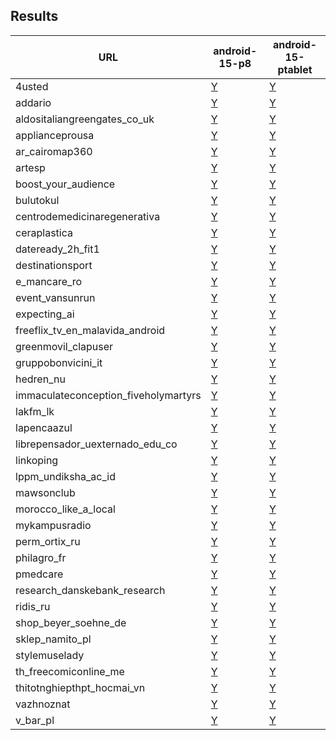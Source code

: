 ## Results
<table>
<thead>
<tr>
<th>URL</th>
<th>android-15-p8</th>
<th>android-15-ptablet</th>
</tr>
</thead>
<tbody>
<tr>
<td>4usted</td>
<td><a href=pages/2025-02-09-android-15-p8-4usted-aggregate.svg>Y</a></td>
<td><a href=pages/2025-02-10-android-15-ptablet-4usted-aggregate.svg>Y</a></td>
</tr>
<tr>
<td>addario</td>
<td><a href=pages/2025-02-09-android-15-p8-addario-aggregate.svg>Y</a></td>
<td><a href=pages/2025-02-10-android-15-ptablet-addario-aggregate.svg>Y</a></td>
</tr>
<tr>
<td>aldositaliangreengates_co_uk</td>
<td><a href=pages/2025-02-09-android-15-p8-aldositaliangreengates_co_uk-aggregate.svg>Y</a></td>
<td><a href=pages/2025-02-10-android-15-ptablet-aldositaliangreengates_co_uk-aggregate.svg>Y</a></td>
</tr>
<tr>
<td>applianceprousa</td>
<td><a href=pages/2025-02-09-android-15-p8-applianceprousa-aggregate.svg>Y</a></td>
<td><a href=pages/2025-02-10-android-15-ptablet-applianceprousa-aggregate.svg>Y</a></td>
</tr>
<tr>
<td>ar_cairomap360</td>
<td><a href=pages/2025-02-09-android-15-p8-ar_cairomap360-aggregate.svg>Y</a></td>
<td><a href=pages/2025-02-10-android-15-ptablet-ar_cairomap360-aggregate.svg>Y</a></td>
</tr>
<tr>
<td>artesp</td>
<td><a href=pages/2025-02-09-android-15-p8-artesp-aggregate.svg>Y</a></td>
<td><a href=pages/2025-02-10-android-15-ptablet-artesp-aggregate.svg>Y</a></td>
</tr>
<tr>
<td>boost_your_audience</td>
<td><a href=pages/2025-02-09-android-15-p8-boost_your_audience-aggregate.svg>Y</a></td>
<td><a href=pages/2025-02-10-android-15-ptablet-boost_your_audience-aggregate.svg>Y</a></td>
</tr>
<tr>
<td>bulutokul</td>
<td><a href=pages/2025-02-09-android-15-p8-bulutokul-aggregate.svg>Y</a></td>
<td><a href=pages/2025-02-10-android-15-ptablet-bulutokul-aggregate.svg>Y</a></td>
</tr>
<tr>
<td>centrodemedicinaregenerativa</td>
<td><a href=pages/2025-02-09-android-15-p8-centrodemedicinaregenerativa-aggregate.svg>Y</a></td>
<td><a href=pages/2025-02-10-android-15-ptablet-centrodemedicinaregenerativa-aggregate.svg>Y</a></td>
</tr>
<tr>
<td>ceraplastica</td>
<td><a href=pages/2025-02-09-android-15-p8-ceraplastica-aggregate.svg>Y</a></td>
<td><a href=pages/2025-02-10-android-15-ptablet-ceraplastica-aggregate.svg>Y</a></td>
</tr>
<tr>
<td>dateready_2h_fit1</td>
<td><a href=pages/2025-02-09-android-15-p8-dateready_2h_fit1-aggregate.svg>Y</a></td>
<td><a href=pages/2025-02-10-android-15-ptablet-dateready_2h_fit1-aggregate.svg>Y</a></td>
</tr>
<tr>
<td>destinationsport</td>
<td><a href=pages/2025-02-09-android-15-p8-destinationsport-aggregate.svg>Y</a></td>
<td><a href=pages/2025-02-10-android-15-ptablet-destinationsport-aggregate.svg>Y</a></td>
</tr>
<tr>
<td>e_mancare_ro</td>
<td><a href=pages/2025-02-09-android-15-p8-e_mancare_ro-aggregate.svg>Y</a></td>
<td><a href=pages/2025-02-10-android-15-ptablet-e_mancare_ro-aggregate.svg>Y</a></td>
</tr>
<tr>
<td>event_vansunrun</td>
<td><a href=pages/2025-02-09-android-15-p8-event_vansunrun-aggregate.svg>Y</a></td>
<td><a href=pages/2025-02-10-android-15-ptablet-event_vansunrun-aggregate.svg>Y</a></td>
</tr>
<tr>
<td>expecting_ai</td>
<td><a href=pages/2025-02-09-android-15-p8-expecting_ai-aggregate.svg>Y</a></td>
<td><a href=pages/2025-02-10-android-15-ptablet-expecting_ai-aggregate.svg>Y</a></td>
</tr>
<tr>
<td>freeflix_tv_en_malavida_android</td>
<td><a href=pages/2025-02-09-android-15-p8-freeflix_tv_en_malavida_android-aggregate.svg>Y</a></td>
<td><a href=pages/2025-02-10-android-15-ptablet-freeflix_tv_en_malavida_android-aggregate.svg>Y</a></td>
</tr>
<tr>
<td>greenmovil_clapuser</td>
<td><a href=pages/2025-02-09-android-15-p8-greenmovil_clapuser-aggregate.svg>Y</a></td>
<td><a href=pages/2025-02-10-android-15-ptablet-greenmovil_clapuser-aggregate.svg>Y</a></td>
</tr>
<tr>
<td>gruppobonvicini_it</td>
<td><a href=pages/2025-02-09-android-15-p8-gruppobonvicini_it-aggregate.svg>Y</a></td>
<td><a href=pages/2025-02-10-android-15-ptablet-gruppobonvicini_it-aggregate.svg>Y</a></td>
</tr>
<tr>
<td>hedren_nu</td>
<td><a href=pages/2025-02-09-android-15-p8-hedren_nu-aggregate.svg>Y</a></td>
<td><a href=pages/2025-02-10-android-15-ptablet-hedren_nu-aggregate.svg>Y</a></td>
</tr>
<tr>
<td>immaculateconception_fiveholymartyrs</td>
<td><a href=pages/2025-02-09-android-15-p8-immaculateconception_fiveholymartyrs-aggregate.svg>Y</a></td>
<td><a href=pages/2025-02-10-android-15-ptablet-immaculateconception_fiveholymartyrs-aggregate.svg>Y</a></td>
</tr>
<tr>
<td>lakfm_lk</td>
<td><a href=pages/2025-02-09-android-15-p8-lakfm_lk-aggregate.svg>Y</a></td>
<td><a href=pages/2025-02-10-android-15-ptablet-lakfm_lk-aggregate.svg>Y</a></td>
</tr>
<tr>
<td>lapencaazul</td>
<td><a href=pages/2025-02-09-android-15-p8-lapencaazul-aggregate.svg>Y</a></td>
<td><a href=pages/2025-02-10-android-15-ptablet-lapencaazul-aggregate.svg>Y</a></td>
</tr>
<tr>
<td>librepensador_uexternado_edu_co</td>
<td><a href=pages/2025-02-09-android-15-p8-librepensador_uexternado_edu_co-aggregate.svg>Y</a></td>
<td><a href=pages/2025-02-10-android-15-ptablet-librepensador_uexternado_edu_co-aggregate.svg>Y</a></td>
</tr>
<tr>
<td>linkoping</td>
<td><a href=pages/2025-02-09-android-15-p8-linkoping-aggregate.svg>Y</a></td>
<td><a href=pages/2025-02-10-android-15-ptablet-linkoping-aggregate.svg>Y</a></td>
</tr>
<tr>
<td>lppm_undiksha_ac_id</td>
<td><a href=pages/2025-02-09-android-15-p8-lppm_undiksha_ac_id-aggregate.svg>Y</a></td>
<td><a href=pages/2025-02-10-android-15-ptablet-lppm_undiksha_ac_id-aggregate.svg>Y</a></td>
</tr>
<tr>
<td>mawsonclub</td>
<td><a href=pages/2025-02-09-android-15-p8-mawsonclub-aggregate.svg>Y</a></td>
<td><a href=pages/2025-02-10-android-15-ptablet-mawsonclub-aggregate.svg>Y</a></td>
</tr>
<tr>
<td>morocco_like_a_local</td>
<td><a href=pages/2025-02-09-android-15-p8-morocco_like_a_local-aggregate.svg>Y</a></td>
<td><a href=pages/2025-02-10-android-15-ptablet-morocco_like_a_local-aggregate.svg>Y</a></td>
</tr>
<tr>
<td>mykampusradio</td>
<td><a href=pages/2025-02-09-android-15-p8-mykampusradio-aggregate.svg>Y</a></td>
<td><a href=pages/2025-02-10-android-15-ptablet-mykampusradio-aggregate.svg>Y</a></td>
</tr>
<tr>
<td>perm_ortix_ru</td>
<td><a href=pages/2025-02-09-android-15-p8-perm_ortix_ru-aggregate.svg>Y</a></td>
<td><a href=pages/2025-02-10-android-15-ptablet-perm_ortix_ru-aggregate.svg>Y</a></td>
</tr>
<tr>
<td>philagro_fr</td>
<td><a href=pages/2025-02-09-android-15-p8-philagro_fr-aggregate.svg>Y</a></td>
<td><a href=pages/2025-02-10-android-15-ptablet-philagro_fr-aggregate.svg>Y</a></td>
</tr>
<tr>
<td>pmedcare</td>
<td><a href=pages/2025-02-09-android-15-p8-pmedcare-aggregate.svg>Y</a></td>
<td><a href=pages/2025-02-10-android-15-ptablet-pmedcare-aggregate.svg>Y</a></td>
</tr>
<tr>
<td>research_danskebank_research</td>
<td><a href=pages/2025-02-09-android-15-p8-research_danskebank_research-aggregate.svg>Y</a></td>
<td><a href=pages/2025-02-10-android-15-ptablet-research_danskebank_research-aggregate.svg>Y</a></td>
</tr>
<tr>
<td>ridis_ru</td>
<td><a href=pages/2025-02-09-android-15-p8-ridis_ru-aggregate.svg>Y</a></td>
<td><a href=pages/2025-02-10-android-15-ptablet-ridis_ru-aggregate.svg>Y</a></td>
</tr>
<tr>
<td>shop_beyer_soehne_de</td>
<td><a href=pages/2025-02-09-android-15-p8-shop_beyer_soehne_de-aggregate.svg>Y</a></td>
<td><a href=pages/2025-02-10-android-15-ptablet-shop_beyer_soehne_de-aggregate.svg>Y</a></td>
</tr>
<tr>
<td>sklep_namito_pl</td>
<td><a href=pages/2025-02-09-android-15-p8-sklep_namito_pl-aggregate.svg>Y</a></td>
<td><a href=pages/2025-02-10-android-15-ptablet-sklep_namito_pl-aggregate.svg>Y</a></td>
</tr>
<tr>
<td>stylemuselady</td>
<td><a href=pages/2025-02-09-android-15-p8-stylemuselady-aggregate.svg>Y</a></td>
<td><a href=pages/2025-02-10-android-15-ptablet-stylemuselady-aggregate.svg>Y</a></td>
</tr>
<tr>
<td>th_freecomiconline_me</td>
<td><a href=pages/2025-02-09-android-15-p8-th_freecomiconline_me-aggregate.svg>Y</a></td>
<td><a href=pages/2025-02-10-android-15-ptablet-th_freecomiconline_me-aggregate.svg>Y</a></td>
</tr>
<tr>
<td>thitotnghiepthpt_hocmai_vn</td>
<td><a href=pages/2025-02-09-android-15-p8-thitotnghiepthpt_hocmai_vn-aggregate.svg>Y</a></td>
<td><a href=pages/2025-02-10-android-15-ptablet-thitotnghiepthpt_hocmai_vn-aggregate.svg>Y</a></td>
</tr>
<tr>
<td>vazhnoznat</td>
<td><a href=pages/2025-02-09-android-15-p8-vazhnoznat-aggregate.svg>Y</a></td>
<td><a href=pages/2025-02-10-android-15-ptablet-vazhnoznat-aggregate.svg>Y</a></td>
</tr>
<tr>
<td>v_bar_pl</td>
<td><a href=pages/2025-02-09-android-15-p8-v_bar_pl-aggregate.svg>Y</a></td>
<td><a href=pages/2025-02-10-android-15-ptablet-v_bar_pl-aggregate.svg>Y</a></td>
</tr>
</tbody>
</table>

